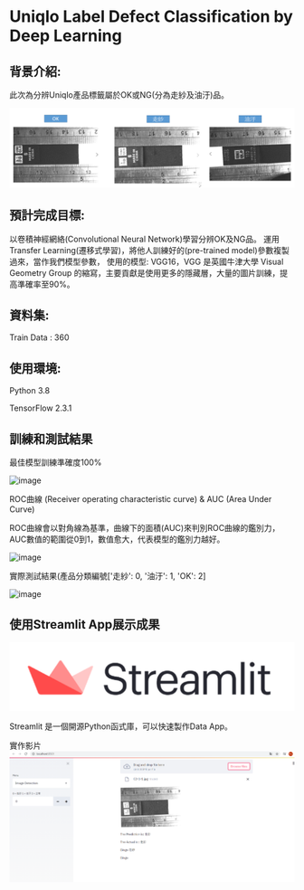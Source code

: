 # Uniqlo Label Defect Classification by Deep Learning
## 背景介紹:
此次為分辨Uniqlo產品標籤屬於OK或NG(分為走紗及油汙)品。

![image](https://github.com/tddwso/Uniqlo-Label-Defect-Classification-by-Deep-Learning/blob/main/%E5%88%86%E9%A1%9E%E7%85%A7.PNG)

## 預計完成目標:
以卷積神經網絡(Convolutional Neural Network)學習分辨OK及NG品。
運用Transfer Learning(遷移式學習)，將他人訓練好的(pre-trained model)參數複製過來，當作我們模型參數，
使用的模型: VGG16，VGG 是英國牛津大學 Visual Geometry Group 的縮寫，主要貢獻是使用更多的隱藏層，大量的圖片訓練，提高準確率至90%。
## 資料集:
Train Data : 360
## 使用環境:
Python 3.8

TensorFlow 2.3.1 
## 訓練和測試結果
最佳模型訓練準確度100% 

![image](https://github.com/tddwso/label-identity/blob/main/ACC.PNG)

ROC曲線 (Receiver operating characteristic curve) & AUC (Area Under Curve)

ROC曲線會以對角線為基準，曲線下的面積(AUC)來判別ROC曲線的鑑別力，AUC數值的範圍從0到1，數值愈大，代表模型的鑑別力越好。

![image](https://github.com/tddwso/label-identity/blob/main/ROC.PNG)

實際測試結果(產品分類編號['走紗': 0, '油汙': 1, 'OK': 2]

![image](https://github.com/tddwso/label-identity/blob/main/test1.PNG)

## 使用Streamlit App展示成果

![image](https://github.com/tddwso/Uniqlo-Label-Defect-Classification-by-Deep-Learning/blob/main/Stream%20Logo.png)

Streamlit 是一個開源Python函式庫，可以快速製作Data App。

實作影片
[![IMAGE ALT TEXT HERE](https://github.com/tddwso/Uniqlo-Label-Defect-Classification-by-Deep-Learning/blob/main/streamlit.png)](https://youtu.be/MMr6gDYNouw)
